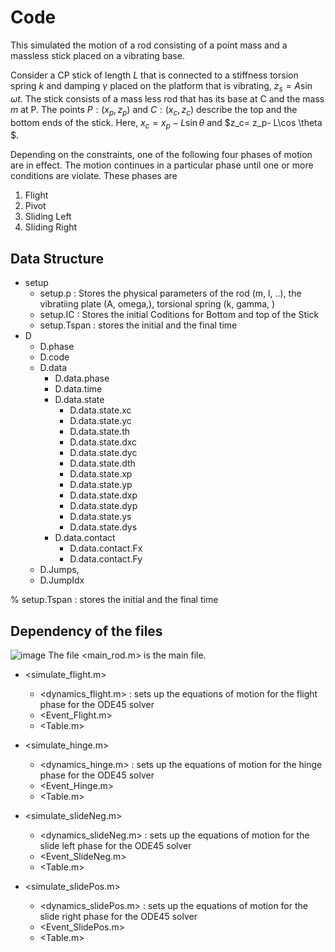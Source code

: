   
# Code #
This simulated the motion of a  rod consisting of a point mass
and a massless stick placed on a vibrating base. 

Consider a CP stick of length $L$ that is connected to a stiffness torsion spring $k$ and damping $\gamma$ placed on the platform that is vibrating, $z_s= A \sin \omega t$. 
The stick consists of a mass less rod that has its base at C and the mass $m$ at P. The points $P:(x_p,z_p)$ and $C: (x_c, z_c)$ describe the top and the bottom ends of the stick.  Here, $x_c= x_p- L\sin \theta$  and $z_c= z_p- L\cos \theta $. 

Depending on the constraints, one of the following four phases of motion are in effect. The motion continues in a particular phase until one or more conditions are violate. These phases  are

1. Flight
2. Pivot
3. Sliding Left
4. Sliding Right

## Data Structure 

* setup
    * setup.p  : Stores the  physical parameters  of the rod (m, l, ..),  the vibratiing plate (A, omega,), torsional spring (k, gamma, )
    * setup.IC : Stores the initial Coditions for Bottom and top  of the Stick 
    * setup.Tspan   : stores the  initial and the final time 
* D
  * D.phase
  * D.code
  * D.data
      * D.data.phase 
      * D.data.time
      * D.data.state
        * D.data.state.xc
        * D.data.state.yc
        * D.data.state.th
        * D.data.state.dxc
        * D.data.state.dyc
        * D.data.state.dth
        * D.data.state.xp
        * D.data.state.yp
        * D.data.state.dxp
        * D.data.state.dyp
        * D.data.state.ys
        * D.data.state.dys
      * D.data.contact
        * D.data.contact.Fx 
        * D.data.contact.Fy
  *  D.Jumps,
  *  D.JumpIdx



 
% setup.Tspan   : stores the  initial and the final time 
## Dependency of  the files 
![image](https://github.com/toshankarghosh/toothpicks/assets/34761306/458c2d3d-808b-4464-9c26-5b885eb433af)
The  file <main_rod.m> is the main file.  


* <simulate_flight.m>
	* <dynamics_flight.m> : sets up the equations of motion for the flight phase for the ODE45 solver 
  	* <Event_Flight.m>	
	* <Table.m>	
	
   
	


* <simulate_hinge.m>
	* <dynamics_hinge.m> : sets up the equations of motion for the hinge phase for the ODE45 solver 
  	* <Event_Hinge.m>	
	* <Table.m>
	
	
	
	
* <simulate_slideNeg.m>
	* <dynamics_slideNeg.m>	:  sets up the equations of motion for the slide left phase for the ODE45 solver
  	* <Event_SlideNeg.m>
	* <Table.m>
	
	
	
* <simulate_slidePos.m>	
	* <dynamics_slidePos.m>	:  sets up the equations of motion for the slide right phase for the ODE45 solver
	* <Event_SlidePos.m>	
	* <Table.m>
	

